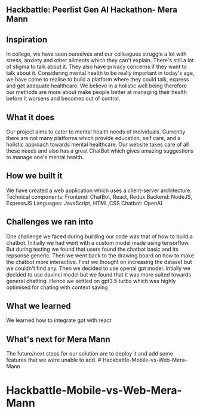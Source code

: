 ## Hackbattle: Peerlist Gen AI Hackathon- Mera Mann
## Inspiration
In college, we have seen ourselves and our colleagues struggle a lot with stress, anxiety and other ailments which they can't explain. There's still a lot of stigma to talk about it. They also have privacy concerns if they want to talk about it. Considering mental health to be really important in today's age, we have come to realise to build a platform where they could talk, express and get adequate healthcare. We believe in a holistic well being therefore our methods are more about make people better at managing their health before it worsens and becomes out of control.
## What it does
Our project aims to cater to mental health needs of individuals. Currently there are not many platforms which provide education, self care, and a holistic approach towards mental healthcare. Our website takes care of all these needs and also has a great ChatBot which gives amazing suggestions to manage one's mental health.
## How we built it
We have created a web application which uses a client-server architecture.
Technical components: 
Frontend: ChatBot, React, Redux
Backend: NodeJS, ExpressJS
Languages: JavaScript, HTML,CSS
Chatbot: OpenAI
## Challenges we ran into
One challenge we faced during building our code was that of how to build a chatbot. Initially we had went with a custom  model made using tensorflow. But during testing we found that users found the chatbot basic and its repsonse generic. Then we went back to the drawing board on how to make the chatbot more interactive. First we thought on increasing the dataset but we couldn't find any. Then we decided to use openai gpt model. Intially we decided to use davinci model but we found that it was more suited towards general chatting. Hence we settled on gpt3.5 turbo which was highly optimised for chating with context saving
## What we learned
We learned how to integrate gpt with react
## What's next for Mera Mann
The future/next steps for our solution are to deploy it and add some features that we were unable to add. # Hackbattle-Mobile-vs-Web-Mera-Mann
# Hackbattle-Mobile-vs-Web-Mera-Mann
